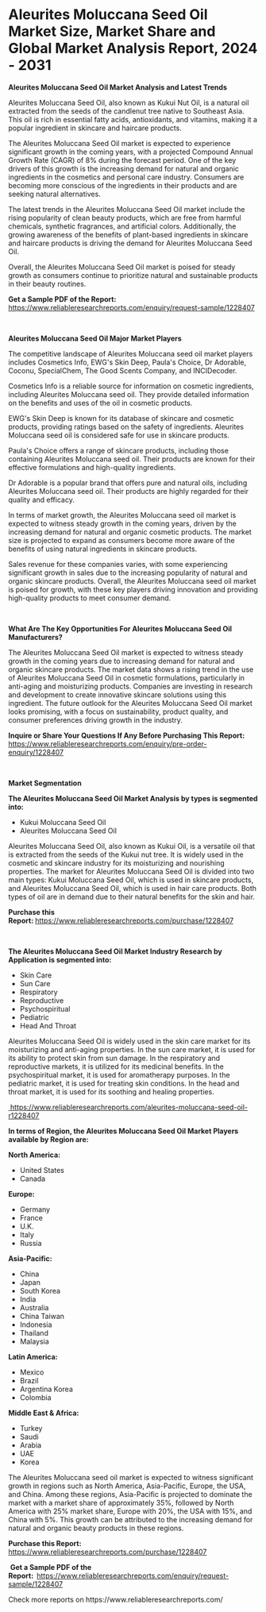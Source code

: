 <p><h1>Aleurites Moluccana Seed Oil Market Size, Market Share and Global Market Analysis Report, 2024 - 2031</h1></p><p><strong>Aleurites Moluccana Seed Oil Market Analysis and Latest Trends</strong></p>
<p><p>Aleurites Moluccana Seed Oil, also known as Kukui Nut Oil, is a natural oil extracted from the seeds of the candlenut tree native to Southeast Asia. This oil is rich in essential fatty acids, antioxidants, and vitamins, making it a popular ingredient in skincare and haircare products.</p><p>The Aleurites Moluccana Seed Oil market is expected to experience significant growth in the coming years, with a projected Compound Annual Growth Rate (CAGR) of 8% during the forecast period. One of the key drivers of this growth is the increasing demand for natural and organic ingredients in the cosmetics and personal care industry. Consumers are becoming more conscious of the ingredients in their products and are seeking natural alternatives.</p><p>The latest trends in the Aleurites Moluccana Seed Oil market include the rising popularity of clean beauty products, which are free from harmful chemicals, synthetic fragrances, and artificial colors. Additionally, the growing awareness of the benefits of plant-based ingredients in skincare and haircare products is driving the demand for Aleurites Moluccana Seed Oil.</p><p>Overall, the Aleurites Moluccana Seed Oil market is poised for steady growth as consumers continue to prioritize natural and sustainable products in their beauty routines.</p></p>
<p><strong>Get a Sample PDF of the Report:&nbsp;</strong> <a href="https://www.reliableresearchreports.com/enquiry/request-sample/1228407">https://www.reliableresearchreports.com/enquiry/request-sample/1228407</a></p>
<p>&nbsp;</p>
<p><strong>Aleurites Moluccana Seed Oil Major Market Players</strong></p>
<p><p>The competitive landscape of Aleurites Moluccana seed oil market players includes Cosmetics Info, EWG's Skin Deep, Paula's Choice, Dr Adorable, Coconu, SpecialChem, The Good Scents Company, and INCIDecoder. </p><p>Cosmetics Info is a reliable source for information on cosmetic ingredients, including Aleurites Moluccana seed oil. They provide detailed information on the benefits and uses of the oil in cosmetic products. </p><p>EWG's Skin Deep is known for its database of skincare and cosmetic products, providing ratings based on the safety of ingredients. Aleurites Moluccana seed oil is considered safe for use in skincare products.</p><p>Paula's Choice offers a range of skincare products, including those containing Aleurites Moluccana seed oil. Their products are known for their effective formulations and high-quality ingredients.</p><p>Dr Adorable is a popular brand that offers pure and natural oils, including Aleurites Moluccana seed oil. Their products are highly regarded for their quality and efficacy.</p><p>In terms of market growth, the Aleurites Moluccana seed oil market is expected to witness steady growth in the coming years, driven by the increasing demand for natural and organic cosmetic products. The market size is projected to expand as consumers become more aware of the benefits of using natural ingredients in skincare products.</p><p>Sales revenue for these companies varies, with some experiencing significant growth in sales due to the increasing popularity of natural and organic skincare products. Overall, the Aleurites Moluccana seed oil market is poised for growth, with these key players driving innovation and providing high-quality products to meet consumer demand.</p></p>
<p>&nbsp;</p>
<p><strong>What Are The Key Opportunities For Aleurites Moluccana Seed Oil Manufacturers?</strong></p>
<p><p>The Aleurites Moluccana Seed Oil market is expected to witness steady growth in the coming years due to increasing demand for natural and organic skincare products. The market data shows a rising trend in the use of Aleurites Moluccana Seed Oil in cosmetic formulations, particularly in anti-aging and moisturizing products. Companies are investing in research and development to create innovative skincare solutions using this ingredient. The future outlook for the Aleurites Moluccana Seed Oil market looks promising, with a focus on sustainability, product quality, and consumer preferences driving growth in the industry.</p></p>
<p><strong>Inquire or Share Your Questions If Any Before Purchasing This Report:</strong> <a href="https://www.reliableresearchreports.com/enquiry/pre-order-enquiry/1228407">https://www.reliableresearchreports.com/enquiry/pre-order-enquiry/1228407</a></p>
<p>&nbsp;</p>
<p><strong>Market Segmentation</strong></p>
<p><strong>The Aleurites Moluccana Seed Oil Market Analysis by types is segmented into:</strong></p>
<p><ul><li>Kukui Moluccana Seed Oil</li><li>Aleurites Moluccana Seed Oil</li></ul></p>
<p><p>Aleurites Moluccana Seed Oil, also known as Kukui Oil, is a versatile oil that is extracted from the seeds of the Kukui nut tree. It is widely used in the cosmetic and skincare industry for its moisturizing and nourishing properties. The market for Aleurites Moluccana Seed Oil is divided into two main types: Kukui Moluccana Seed Oil, which is used in skincare products, and Aleurites Moluccana Seed Oil, which is used in hair care products. Both types of oil are in demand due to their natural benefits for the skin and hair.</p></p>
<p><strong>Purchase this Report:&nbsp;</strong><a href="https://www.reliableresearchreports.com/purchase/1228407">https://www.reliableresearchreports.com/purchase/1228407</a></p>
<p>&nbsp;</p>
<p><strong>The Aleurites Moluccana Seed Oil Market Industry Research by Application is segmented into:</strong></p>
<p><ul><li>Skin Care</li><li>Sun Care</li><li>Respiratory</li><li>Reproductive</li><li>Psychospiritual</li><li>Pediatric</li><li>Head And Throat</li></ul></p>
<p><p>Aleurites Moluccana Seed Oil is widely used in the skin care market for its moisturizing and anti-aging properties. In the sun care market, it is used for its ability to protect skin from sun damage. In the respiratory and reproductive markets, it is utilized for its medicinal benefits. In the psychospiritual market, it is used for aromatherapy purposes. In the pediatric market, it is used for treating skin conditions. In the head and throat market, it is used for its soothing and healing properties.</p></p>
<p><a href="https://www.reliableresearchreports.com/aleurites-moluccana-seed-oil-r1228407">&nbsp;https://www.reliableresearchreports.com/aleurites-moluccana-seed-oil-r1228407</a></p>
<p><strong>In terms of Region, the Aleurites Moluccana Seed Oil Market Players available by Region are:</strong></p>
<p>
    <p> <strong> North America: </strong>
        <ul>
            <li>United States</li>
            <li>Canada</li>
        </ul>
        </p> 
    <p> <strong> Europe: </strong>
        <ul>
            <li>Germany</li>
            <li>France</li>
            <li>U.K.</li>
            <li>Italy</li>
            <li>Russia</li>
        </ul>
        </p> 
    <p> <strong> Asia-Pacific: </strong>
        <ul>
            <li>China</li>
            <li>Japan</li>
            <li>South Korea</li>
            <li>India</li>
            <li>Australia</li>
            <li>China Taiwan</li>
            <li>Indonesia</li>
            <li>Thailand</li>
            <li>Malaysia</li>
        </ul>
        </p> 
    <p> <strong> Latin America: </strong>
        <ul>
            <li>Mexico</li>
            <li>Brazil</li>
            <li>Argentina Korea</li>
            <li>Colombia</li>
        </ul>
        </p> 
    <p> <strong> Middle East & Africa: </strong>
        <ul>
            <li>Turkey</li>
            <li>Saudi</li>
            <li>Arabia</li>
            <li>UAE</li>
            <li>Korea</li>
        </ul>
    </p>
    </p>
<p><p>The Aleurites Moluccana seed oil market is expected to witness significant growth in regions such as North America, Asia-Pacific, Europe, the USA, and China. Among these regions, Asia-Pacific is projected to dominate the market with a market share of approximately 35%, followed by North America with 25% market share, Europe with 20%, the USA with 15%, and China with 5%. This growth can be attributed to the increasing demand for natural and organic beauty products in these regions.</p></p>
<p><strong>Purchase this Report: </strong><a href="https://www.reliableresearchreports.com/purchase/1228407">https://www.reliableresearchreports.com/purchase/1228407</a></p>
<p>&nbsp;<strong>Get a Sample PDF of the Report:&nbsp;&nbsp;</strong><a href="https://www.reliableresearchreports.com/enquiry/request-sample/1228407">https://www.reliableresearchreports.com/enquiry/request-sample/1228407</a></p>
<p><strong></strong></p>
<p>Check more reports on https://www.reliableresearchreports.com/</p>